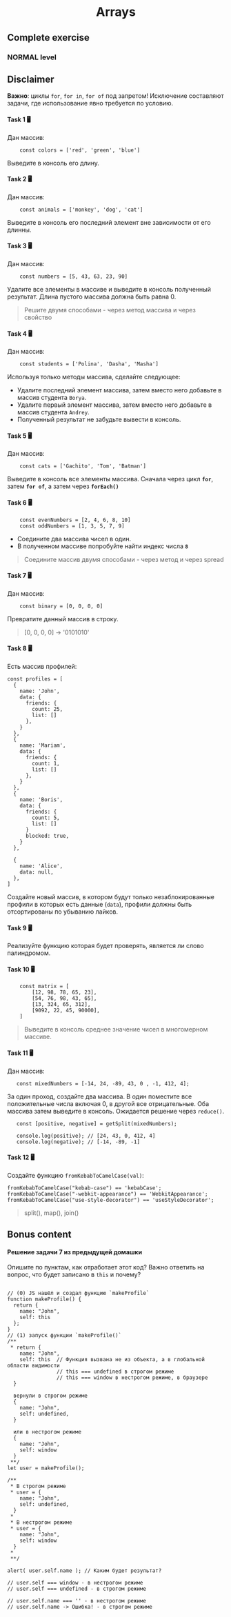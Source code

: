 <h1 align="center">Arrays</h1>

## Complete exercise

### NORMAL level

## Disclaimer

**Важно**: циклы `for`, `for in`, `for of` под запретом! 
Исключение составляют задачи, где использование явно требуется по условию.


#### Task 1 🖥

Дан массив:

```JS
    const colors = ['red', 'green', 'blue']
```

Выведите в консоль его длину.

#### Task 2 🖥

Дан массив:

```JS
    const animals = ['monkey', 'dog', 'cat']
```

Выведите в консоль его последний элемент вне зависимости от его длинны.

#### Task 3 🖥

Дан массив:

```JS
    const numbers = [5, 43, 63, 23, 90]
```

Удалите все элементы в массиве и выведите в консоль полученный результат.
Длина пустого массива должна быть равна 0.

> Решите двумя способами - через метод массива и через свойство

#### Task 4 🖥

Дан массив:

```JS
    const students = ['Polina', 'Dasha', 'Masha']
```

Используя только методы массива, сделайте следующее:
+ Удалите последний элемент массива, затем вместо него добавьте в массив студента `Borya`.
+ Удалите первый элемент массива, затем вместо него добавьте в массив студента `Andrey`.
+ Полученный результат не забудьте вывести в консоль.

#### Task 5 🖥

Дан массив:

```JS
    const cats = ['Gachito', 'Tom', 'Batman']
```

Выведите в консоль все элементы массива. Сначала через цикл **`for`**, затем **`for of`**, 
а затем через **`forEach()`**

#### Task 6 🖥

```JS
    const evenNumbers = [2, 4, 6, 8, 10]
    const oddNumbers = [1, 3, 5, 7, 9]
```

+ Соедините два массива чисел в один.
+ В полученном массиве попробуйте найти индекс числа **`8`**

> Соедините массив двумя способами - через метод и через spread

#### Task 7 🖥

Дан массив:

```JS
    const binary = [0, 0, 0, 0]
```
 
Превратите данный массив в строку.

> [0, 0, 0, 0] -> '0101010'


#### Task 8 🖥

Есть массив профилей:
```JS
const profiles = [
  {
    name: 'John',
    data: {
      friends: {
        count: 25,
        list: []
      },
    }
  },
  {
    name: 'Mariam',
    data: {
      friends: {
        count: 1,
        list: []
      },
    }
  },
  {
    name: 'Boris',
    data: {
      friends: {
        count: 5,
        list: []
      }
      blocked: true,
    }
  },
  
  {
    name: 'Alice',
    data: null,
  },
]
```

Создайте новый массив, в котором будут только незаблокированные профили в которых есть данные (`data`), 
профили должны быть отсортированы по убыванию лайков.

#### Task 9 🖥

Реализуйте функцию которая будет проверять, является ли слово палиндромом.

#### Task 10 🖥

```JS
    const matrix = [
        [12, 98, 78, 65, 23],
        [54, 76, 98, 43, 65],
        [13, 324, 65, 312],
        [9092, 22, 45, 90000],
    ]
```

> Выведите в консоль среднее значение чисел в многомерном массиве.

#### Task 11 🖥

Дан массив:
```JS
   const mixedNumbers = [-14, 24, -89, 43, 0 , -1, 412, 4];
```

За один проход, создайте два массива. В один поместите все положительные числа включая 0, в другой все отрицательные. Оба массива затем выведите в консоль. Ожидается решение через `reduce()`.

```JS
   const [positive, negative] = getSplit(mixedNumbers);
   
   console.log(positive); // [24, 43, 0, 412, 4]
   console.log(negative); // [-14, -89, -1]
```

#### Task 12 🖥

Создайте функцию `fromKebabToCamelCase(val)`:

```JS
fromKebabToCamelCase("kebab-case") == 'kebabCase';
fromKebabToCamelCase("-webkit-appearance") == 'WebkitAppearance';
fromKebabToCamelCase("use-style-decorator") == 'useStyleDecorator';
```

> split(), map(), join()



## Bonus content

#### Решение задачи 7 из предыдущей домашки

Опишите по пунктам, как отработает этот код?
Важно ответить на вопрос, что будет записано в `this` и почему?
```JS

// (0) JS нашёл и создал функцию `makeProfile`
function makeProfile() {
  return {
    name: "John",
    self: this
  };
}
// (1) запуск функции `makeProfile()`
/**
 * return {
    name: "John",
    self: this  // Функция вызвана не из объекта, а в глобальной области видимости
                // this === undefined в строгом режиме
                // this === window в нестрогом режиме, в браузере
  }

  вернули в строгом режиме
  {
    name: "John",
    self: undefined,
  }
  
  или в нестрогом режиме
  {
    name: "John",
    self: window
  }
 **/
let user = makeProfile();

/**
 * В строгом режиме
 * user = {
    name: "John",
    self: undefined,
  }
 * 
 * В нестрогом режиме
 * user = {
    name: "John",
    self: window
  }
 * 
 **/

alert( user.self.name ); // Каким будет результат?

// user.self === window - в нестрогом режиме
// user.self === undefined - в строгом режиме

// user.self.name === '' - в нестрогом режиме
// user.self.name -> Ошибка! - в строгом режиме